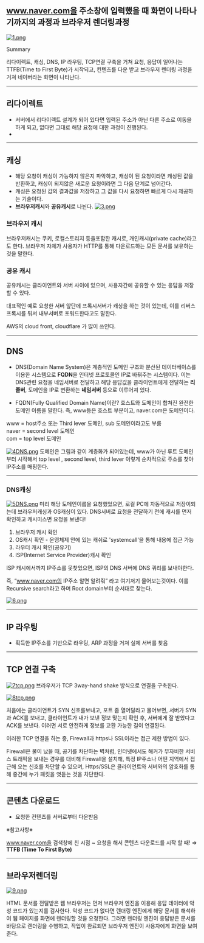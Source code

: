 ## www.naver.com을 주소창에 입력했을 때 화면이 나타나기까지의 과정과 브라우저 렌더링과정

[![1.png](https://i.postimg.cc/kMHBZ952/1.png)](https://postimg.cc/xqKfJwMQ)

Summary

리다이렉트, 캐싱, DNS, IP 라우팅, TCP연결 구축을 거쳐 요청, 응답이 일어나는 TTFB(Time to First Byte)가 시작되고, 컨텐츠를 다운 받고 브라우저 렌더링 과정을 거쳐 네이버라는 화면이 나타난다.

---


## 리다이렉트
- 서버에서 리다이렉트 설계가 되어 있다면 입력된 주소가 아닌 다른 주소로 이동을 하게 되고, 없다면 그대로 해당 요청에 대한 과정이 진행된다.
- 
---

## 캐싱

- 해당 요청이 캐싱이 가능하지 않은지 파악하고, 캐싱이 된 요청이라면 캐싱된 값을 반환하고, 캐싱이 되지않은 새로운 요청이라면 그 다음 단계로 넘어간다.
- 캐싱은 요청된 값의 결과값을 저장하고 그 값을 다시 요청하면 빠르게 다시 제공하는 기술이다.
- **브라우저캐시**와 **공유캐시**로 나뉜다.
[![3.png](https://i.postimg.cc/qRRvbZVc/3.png)](https://postimg.cc/zLsN37f3)

### 브라우저 캐시

브라우저캐시는 쿠키, 로컬스토리지 등을포함한 캐시로, 개인캐시(private cache)라고도 한다.  브라우저 자체가 사용자가 HTTP를 통해 다운로드하는 모든 문서를 보유하는 것을 말한다. 

### 공유 캐시

공유캐시는 클라이언트와 서버 사이에 있으며, 사용자간에 공유할 수 있는 응답을 저장할 수 있다.

대표적인 예로 요청한 서버 앞단에 프록시서버가 캐싱을 하는 것이 있는데, 이를 리버스 프록시를 둬서 내부서버로 포워드한다고도 말한다.

 AWS의 cloud front, cloudflare 가 많이 쓰인다.

---

## DNS

- DNS(Domain Name System)은 계층적인 도메인 구조와 분산된 데이터베이스를 이용한 시스템으로 **FQDN**을 인터넷 프로토콜인 IP로 바꿔주는 시스템이다. 이는 DNS관련 요청을 네임서버로 전달하고 해당 응답값을 클라이언트에게 전달하는 **리졸버**, 도메인을 IP로 변환하는 **네임서버** 등으로 이루어져 있다.

- FQDN(Fully Qualified Domain Name)이란? 
호스트와 도메인이 합쳐진 완전한 도메인 이름을 말한다. 즉, www등은 호스트 부분이고, naver.com은 도메인이다.

www = host주소 또는 Third lever 도메인, sub 도메인이라고도 부름<br>
naver = second level 도메인<br>
com = top level 도메인<br>

[![4DNS.png](https://i.postimg.cc/CKM807p5/4DNS.png)](https://postimg.cc/4YMybzdR)
도메인은 그림과 같이 계층화가 되어있는데, www가 아닌 루트 도메인부터 시작해서 top level , second level, third lever 이렇게 순차적으로 주소를 찾아 IP주소를 매핑한다.  

---

### DNS캐싱

[![5DNS.png](https://i.postimg.cc/5tPC2zf3/5DNS.png)](https://postimg.cc/f39LHJtt)
미리 해당 도메인이름을 요청했었으면, 로컬 PC에 자동적으로 저장이되는데 브라우저캐싱과 OS캐싱이 있다. 
DNS서버로 요청을 전달하기 전에 캐시를 먼저 확인하고 캐시미스면 요청을 보낸다!
1. 브라우저 캐시 확인
2. OS캐시 확인 - 운영체제 안에 있는 캐쉬로 'systemcall'을 통해 내용에 접근 가능
3. 라우터 캐시 확인(공유기)
4. ISP(Internet Service Provider)캐시 확인
   
ISP 캐시에서까지 IP주소를 못찾았으면, ISP의 DNS 서버에 DNS 쿼리를 보내야한다.

즉, “www.naver.com의 IP주소 알면 알려줘” 라고 여기저기 물어보는것이다. 이를 Recursive search라고 하며 Root domain부터 순서대로 찾는다.

[![6.png](https://i.postimg.cc/sXvZQ2XR/6.png)](https://postimg.cc/vgwmCbfP)

---

## IP 라우팅

- 획득한 IP주소를 기반으로 라우팅, ARP 과정을 거쳐 실제 서버를 찾음

---

## TCP 연결 구축

[![7tcp.png](https://i.postimg.cc/Qdh9gmtm/7tcp.png)](https://postimg.cc/6ybptdC4)
브라우저가 TCP 3way-hand shake 방식으로 연결을 구축한다.

[![8tcp.png](https://i.postimg.cc/s22Mq25Z/8tcp.png)](https://postimg.cc/w1Sxsgf6)

처음에는 클라이언트가 SYN 신호를보내고, 포트 좀 열어달라고 물어보면, 서버가 SYN과 ACK를 보내고, 클라이언트가 내가 보낸 정보 맞는지 확인 후, 서버에게 잘 받았다고 ACK를 보낸다. 이러면 서로 안전하게 정보를 교환 가능한 길이 연결된다.

이러한 TCP 연결을 하는 중, Firewall과 https나 SSL이라는 접근 제한 방법이 있다.

Firewall은 불이 났을 때, 공기를 차단하는 벽처럼, 인터넷에서도 해커가 무자비한 서비스 트래픽을 보내는 경우를 대비해 Firewall을 설치해, 특정 IP주소나 어떤 지역에서 접근해 오는 신호를 차단할 수 있으며, Https/SSL은 클라이언트와 서버와의 암호화를 통해 중간에 누가 패킷을 엿듣는 것을 차단한다.

---

## 콘텐츠 다운로드

- 요청한 컨텐츠를 서버로부터 다운받음

※참고사항※

www.naver.com을 검색창에 친 시점 ~ 요청을 해서 콘텐츠 다운로드를 시작 할 때! ⇒ **TTFB (Time To First Byte)**

---

## 브라우저렌더링

[![9.png](https://i.postimg.cc/JhdsLWQY/9.png)](https://postimg.cc/v1fYrkk5)

HTML 문서를 전달받은 웹 브라우저는 먼저 브라우저 엔진을 이용해 응답 데이터에 악성 코드가 있는지를 검사한다. 악성 코드가 없다면 렌더링 엔진에게 해당 문서를 해석하여 웹 페이지를 화면에 렌더링할 것을 요청한다. 
그러면 렌더링 엔진이 응답받은 문서를 바탕으로 렌더링을 수행하고, 작업이 완료되면 브라우저 엔진이 사용자에게 화면을 보여준다.

















